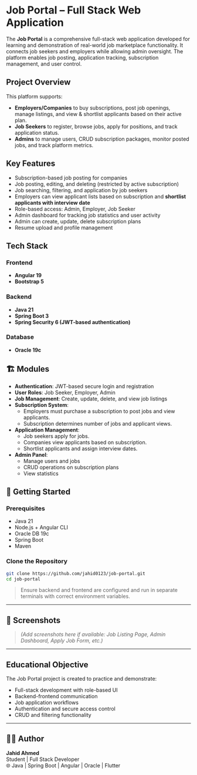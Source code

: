 #  Job Portal – Full Stack Web Application

The **Job Portal** is a comprehensive full-stack web application developed for learning and demonstration of real-world job marketplace functionality. It connects job seekers and employers while allowing admin oversight. The platform enables job posting, application tracking, subscription management, and user control.

##  Project Overview

This platform supports:

-  **Employers/Companies** to buy subscriptions, post job openings, manage listings, and view & shortlist applicants based on their active plan.
-  **Job Seekers** to register, browse jobs, apply for positions, and track application status.
-  **Admins** to manage users, CRUD subscription packages, monitor posted jobs, and track platform metrics.

##  Key Features

-  Subscription-based job posting for companies
-  Job posting, editing, and deleting (restricted by active subscription)
-  Job searching, filtering, and application by job seekers
-  Employers can view applicant lists based on subscription and **shortlist applicants with interview date**
-  Role-based access: Admin, Employer, Job Seeker
-  Admin dashboard for tracking job statistics and user activity
-  Admin can create, update, delete subscription plans
-  Resume upload and profile management

## Tech Stack

### Frontend
- **Angular 19**
- **Bootstrap 5**

### Backend
- **Java 21**
- **Spring Boot 3**
- **Spring Security 6 (JWT-based authentication)**

### Database
- **Oracle 19c**

## 🏗 Modules

- **Authentication**: JWT-based secure login and registration
- **User Roles**: Job Seeker, Employer, Admin
- **Job Management**: Create, update, delete, and view job listings
- **Subscription System**:
  - Employers must purchase a subscription to post jobs and view applicants.
  - Subscription determines number of jobs and applicant views.
- **Application Management**:
  - Job seekers apply for jobs.
  - Companies view applicants based on subscription.
  - Shortlist applicants and assign interview dates.
- **Admin Panel**:
  - Manage users and jobs
  - CRUD operations on subscription plans
  - View statistics

## 🚀 Getting Started

### Prerequisites

- Java 21
- Node.js + Angular CLI
- Oracle DB 19c
- Spring Boot
- Maven

### Clone the Repository

```bash
git clone https://github.com/jahid0123/job-portal.git
cd job-portal

```

> Ensure backend and frontend are configured and run in separate terminals with correct environment variables.

---

## 📸 Screenshots

> *(Add screenshots here if available: Job Listing Page, Admin Dashboard, Apply Job Form, etc.)*

---

## Educational Objective

The Job Portal project is created to practice and demonstrate:
- Full-stack development with role-based UI
- Backend-frontend communication
- Job application workflows
- Authentication and secure access control
- CRUD and filtering functionality

---

## 🙋‍♂️ Author

**Jahid Ahmed**  
Student | Full Stack Developer  
🌐 Java | Spring Boot | Angular | Oracle | Flutter
